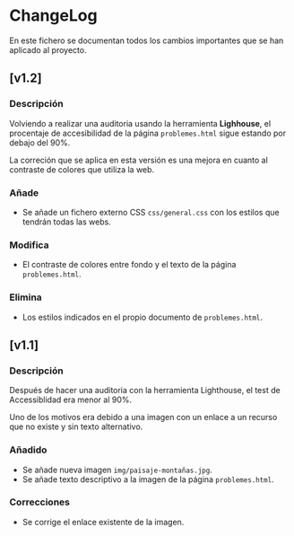 # ChangeLog
En este fichero se documentan todos los cambios importantes que se han aplicado al proyecto.

## [v1.2]

### Descripción
Volviendo a realizar una auditoria usando la herramienta **Lighhouse**, el procentaje de accesibilidad de la página `problemes.html` sigue estando por debajo del 90%.

La correción que se aplica en esta versión es una mejora en cuanto al contraste de colores que utiliza la web.

### Añade
- Se añade un fichero externo CSS `css/general.css` con los estilos que tendrán todas las webs.

### Modifica
- El contraste de colores entre fondo y el texto de la página `problemes.html`.

### Elimina
- Los estilos indicados en el propio documento de `problemes.html`.

## [v1.1]

### Descripción
Después de hacer una auditoria con la herramienta Lighthouse, el test de Accessiblidad era menor al 90%.

Uno de los motivos era debido a una imagen con un enlace a un recurso que no existe y sin texto alternativo.

### Añadido
- Se añade nueva imagen `img/paisaje-montañas.jpg`.
- Se añade texto descriptivo a la imagen de la página `problemes.html`.

### Correcciones
- Se corrige el enlace existente de la imagen.